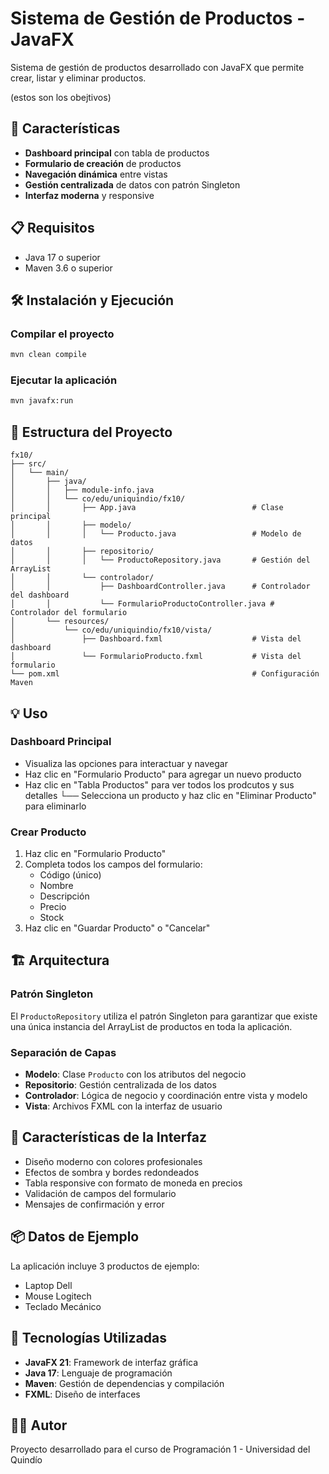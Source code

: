 # Sistema de Gestión de Productos - JavaFX

Sistema de gestión de productos desarrollado con JavaFX que permite crear, listar y eliminar productos.

(estos son los obejtivos)

## 🚀 Características

- **Dashboard principal** con tabla de productos
- **Formulario de creación** de productos
- **Navegación dinámica** entre vistas
- **Gestión centralizada** de datos con patrón Singleton
- **Interfaz moderna** y responsive

## 📋 Requisitos

- Java 17 o superior
- Maven 3.6 o superior

## 🛠️ Instalación y Ejecución

### Compilar el proyecto

```bash
mvn clean compile
```

### Ejecutar la aplicación

```bash
mvn javafx:run
```

## 📁 Estructura del Proyecto

```
fx10/
├── src/
│   └── main/
│       ├── java/
│       │   ├── module-info.java
│       │   └── co/edu/uniquindio/fx10/
│       │       ├── App.java                          # Clase principal
│       │       ├── modelo/
│       │       │   └── Producto.java                 # Modelo de datos
│       │       ├── repositorio/
│       │       │   └── ProductoRepository.java       # Gestión del ArrayList
│       │       └── controlador/
│       │           ├── DashboardController.java      # Controlador del dashboard
│       │           └── FormularioProductoController.java # Controlador del formulario
│       └── resources/
│           └── co/edu/uniquindio/fx10/vista/
│               ├── Dashboard.fxml                    # Vista del dashboard
│               └── FormularioProducto.fxml           # Vista del formulario
└── pom.xml                                           # Configuración Maven
```

## 💡 Uso

### Dashboard Principal

- Visualiza las opciones para interactuar y navegar
- Haz clic en "Formulario Producto" para agregar un nuevo producto
- Haz clic en "Tabla Productos" para ver todos los prodcutos y sus detalles
  └── Selecciona un producto y haz clic en "Eliminar Producto" para eliminarlo

### Crear Producto

1. Haz clic en "Formulario Producto"
2. Completa todos los campos del formulario:
   - Código (único)
   - Nombre
   - Descripción
   - Precio
   - Stock
3. Haz clic en "Guardar Producto" o "Cancelar"

## 🏗️ Arquitectura

### Patrón Singleton
El `ProductoRepository` utiliza el patrón Singleton para garantizar que existe una única instancia del ArrayList de productos en toda la aplicación.

### Separación de Capas
- **Modelo**: Clase `Producto` con los atributos del negocio
- **Repositorio**: Gestión centralizada de los datos
- **Controlador**: Lógica de negocio y coordinación entre vista y modelo
- **Vista**: Archivos FXML con la interfaz de usuario

## 🎨 Características de la Interfaz

- Diseño moderno con colores profesionales
- Efectos de sombra y bordes redondeados
- Tabla responsive con formato de moneda en precios
- Validación de campos del formulario
- Mensajes de confirmación y error

## 📦 Datos de Ejemplo

La aplicación incluye 3 productos de ejemplo:
- Laptop Dell
- Mouse Logitech
- Teclado Mecánico

## 🔧 Tecnologías Utilizadas

- **JavaFX 21**: Framework de interfaz gráfica
- **Java 17**: Lenguaje de programación
- **Maven**: Gestión de dependencias y compilación
- **FXML**: Diseño de interfaces

## 👨‍💻 Autor

Proyecto desarrollado para el curso de Programación 1 - Universidad del Quindío

